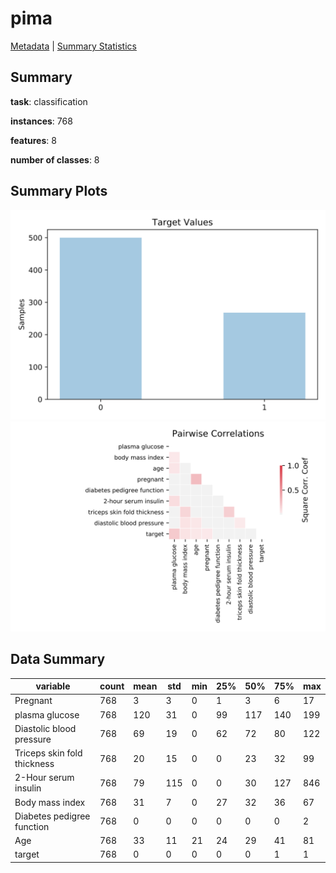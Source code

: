 # pima

[Metadata](metadata.yaml) | [Summary Statistics](summary_stats.csv)

## Summary

**task**: classification

**instances**: 768

**features**: 8

**number of classes**: 8

## Summary Plots

![Labels](label.svg)
![Corr](corr.svg)

## Data Summary

|	variable	|	count	|	mean	|	std	|	min	|	25%	|	50%	|	75%	|	max|
| --- | --- | --- | --- | --- | --- | --- | --- | --- |
|	Pregnant	|	768	|	3	|	3	|	0	|	1	|	3	|	6	|	17
|	plasma glucose	|	768	|	120	|	31	|	0	|	99	|	117	|	140	|	199
|	Diastolic blood pressure	|	768	|	69	|	19	|	0	|	62	|	72	|	80	|	122
|	Triceps skin fold thickness	|	768	|	20	|	15	|	0	|	0	|	23	|	32	|	99
|	2-Hour serum insulin	|	768	|	79	|	115	|	0	|	0	|	30	|	127	|	846
|	Body mass index	|	768	|	31	|	7	|	0	|	27	|	32	|	36	|	67
|	Diabetes pedigree function	|	768	|	0	|	0	|	0	|	0	|	0	|	0	|	2
|	Age	|	768	|	33	|	11	|	21	|	24	|	29	|	41	|	81
|	target	|	768	|	0	|	0	|	0	|	0	|	0	|	1	|	1

